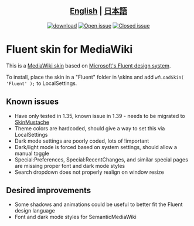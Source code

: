 ## <div align="center"><b><a href="README.md">English</a> | <a href="README-ja.md">日本語</a></b></div>

<div align="center">

[![download](https://img.shields.io/github/downloads/immewnity/mediawiki-fluent/total.svg?color=green)](https://github.com/immewnity/mediawiki-fluent/releases)
[![Open issue](https://img.shields.io/github/issues/immewnity/mediawiki-fluent?color=red)](https://github.com/immewnity/mediawiki-fluent/issues)
[![Closed issue](https://img.shields.io/github/issues-closed/immewnity/mediawiki-fluent?color=blue)](https://github.com/immewnity/mediawiki-fluent/issues)

</div>

# Fluent skin for MediaWiki

This is a [MediaWiki skin](https://www.mediawiki.org/wiki/Manual:Skins) based on [Microsoft's Fluent design system](https://en.wikipedia.org/wiki/Fluent_Design_System).

To install, place the skin in a "Fluent" folder in \skins and add `wfLoadSkin( 'Fluent' );` to LocalSettings.

## Known issues

* Have only tested in 1.35, known issue in 1.39 - needs to be migrated to [SkinMustache](https://www.mediawiki.org/wiki/Manual:How_to_make_a_MediaWiki_skin/Migrating_SkinTemplate_based_skins_to_SkinMustache)
* Theme colors are hardcoded, should give a way to set this via LocalSettings
* Dark mode settings are poorly coded, lots of !important
* Dark/light mode is forced based on system settings, should allow a manual toggle
* Special:Preferences, Special:RecentChanges, and similar special pages are missing proper font and dark mode styles
* Search dropdown does not properly realign on window resize

## Desired improvements

* Some shadows and animations could be useful to better fit the Fluent design language
* Font and dark mode styles for SemanticMediaWiki
